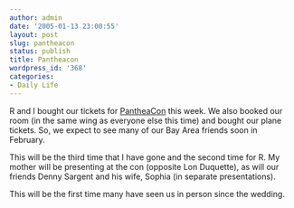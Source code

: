 ```yaml
---
author: admin
date: '2005-01-13 23:00:55'
layout: post
slug: pantheacon
status: publish
title: Pantheacon
wordpress_id: '368'
categories:
- Daily Life
---
```

R and I bought our tickets for <a href="http://www.pantheacon.org/">PantheaCon</a> this week. We also booked our room (in the same wing as everyone else this time) and bought our plane tickets. So, we expect to see many of our Bay Area friends soon in February.

This will be the third time that I have gone and the second time for R. My mother will be presenting at the con (opposite Lon Duquette), as will our friends Denny Sargent and his wife, Sophia (in separate presentations). 

This will be the first time many have seen us in person since the wedding.
